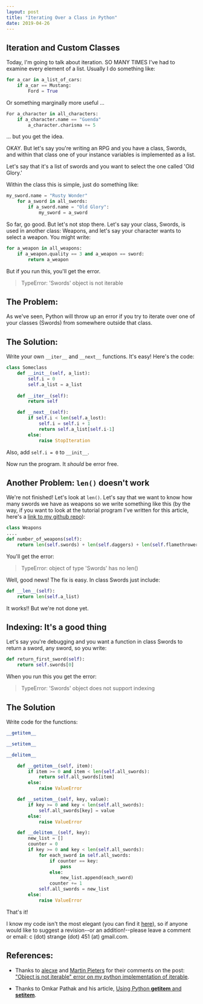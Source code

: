 ```yaml
---
layout: post
title: "Iterating Over a Class in Python"
date: 2019-04-26
---
```

## Iteration and Custom Classes
Today, I'm going to talk about iteration.
SO MANY TIMES I've had to examine every element of a list. Usually I do something like:

```python
for a_car in a_list_of_cars:
    if a_car == Mustang:
        Ford = True
```

Or something marginally more useful ...

```python
For a_character in all_characters:
    if a_character.name == "Guenda"
        a_character.charisma += 5
```

... but you get the idea.

OKAY. But let's say you're writing an RPG and you have a class, Swords, and within that class one of your instance variables is implemented as a list.

Let's say that it's a list of swords and you want to select the one called 'Old Glory.'

Within the class this is simple, just do something like:

```python
my_sword.name = "Rusty Wonder"
    for a_sword in all_swords:
        if a_sword.name = "Old Glory":
            my_sword = a_sword
```

So far, go good. But let's not stop there. Let's say your class, Swords, is used in another class: Weapons, and let's say your character wants to select a weapon. You might write:

```python
for a_weapon in all_weapons:
    if a_weapon.quality == 3 and a_weapon == sword:
        return a_weapon
```

But if you run this, you'll get the error. 

>TypeError: 'Swords' object is not iterable

## The Problem:
As we've seen, Python will throw up an error if you try to iterate over one of your classes (Swords) from somewhere outside that class.

## The Solution:
Write your own `__iter__` and `__next__` functions. It's easy! Here's the code:


```python
class Someclass
    def __init__(self, a_list):
        self.i = 0
        self.a_list = a_list
        
    def __iter__(self):
        return self

    def __next__(self):
        if self.i < len(self.a_lost):
            self.i = self.i + 1
            return self.a_list[self.i-1]
        else:
            raise StopIteration
```
Also, add `self.i = 0` to `__init__`.

Now run the program. It *should* be error free.

## Another Problem: `len()` doesn't work

We're not finished! Let's look at `len()`. Let's say that we want to know how many swords we have as weapons so we write something like this (by the way, if you want to look at the tutorial program I've written for this article, here's a [link to my github repo](https://github.com/poly451/Tutorials)):


```python
class Weapons
....
def number_of_weapons(self):
    return len(self.swords) + len(self.daggers) + len(self.flamethrowers)
```

You'll get the error:

> TypeError: object of type 'Swords' has no len()

Well, good news! The fix is easy. In class Swords just include:

```python
def __len__(self):
    return len(self.a_list)
```

It works!! But we're not done yet.

## Indexing: It's a good thing
Let's say you're debugging and you want a function in class Swords to return a sword, any sword, so you write:

```python
def return_first_sword(self):
    return self.swords[0]
```

When you run this you get the error:

> TypeError: 'Swords' object does not support indexing

## The Solution
Write code for the functions:

```python
__getitem__

__setitem__

__delitem__
```

```python
    def __getitem__(self, item):
        if item >= 0 and item < len(self.all_swords):
            return self.all_swords[item]
        else:
            raise ValueError

    def __setitem__(self, key, value):
        if key >= 0 and key < len(self.all_swords):
            self.all_swords[key] = value
        else:
            raise ValueError

    def __delitem__(self, key):
        new_list = []
        counter = 0
        if key >= 0 and key < len(self.all_swords):
            for each_sword in self.all_swords:
                if counter == key:
                    pass
                else:
                    new_list.append(each_sword)
                counter += 1
            self.all_swords = new_list
        else:
            raise ValueError    
```

That's it!

I know my code isn't the most elegant (you can find it [here](https://github.com/poly451/Tutorials/blob/master/Class-Iteration/the_code.py)), so if anyone would like to suggest a revision--or an addition!--please leave a comment or email: c (dot) strange (dot) 451 (at) gmail.com. 

## References:
* Thanks to [alecxe](https://stackoverflow.com/users/771848/alecxe) and [Martin Pieters](https://stackoverflow.com/users/100297/martijn-pieters) for their comments on the post: ["Object is not iterable" error on my python implementation of iterable](https://stackoverflow.com/questions/18506144/object-is-not-iterable-error-on-my-python-implementation-of-iterable).

* Thanks to Omkar Pathak and his article, [Using Python __getitem__ and __setitem__](https://www.omkarpathak.in/2018/04/11/python-getitem-and-setitem/).
